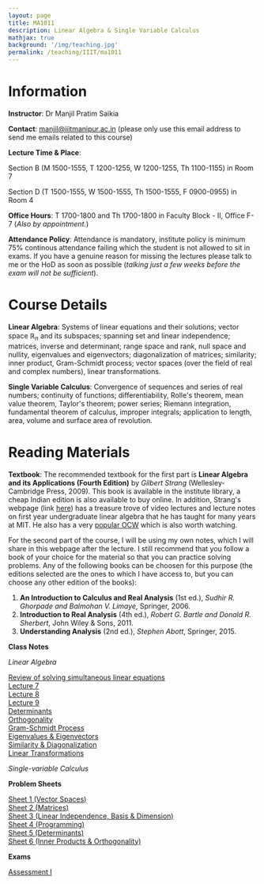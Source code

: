 ```yaml
---
layout: page
title: MA1011
description: Linear Algebra & Single Variable Calculus
mathjax: true
background: '/img/teaching.jpg'
permalink: /teaching/IIIT/ma1011
---
```


# Information

**Instructor**: Dr Manjil Pratim Saikia

**Contact**: manjil@iiitmanipur.ac.in (please only use this email address to send me emails related to this course)

**Lecture Time & Place**: 

Section B (M 1500-1555, T 1200-1255, W 1200-1255, Th 1100-1155) in Room 7

Section D (T 1500-1555, W 1500-1555, Th 1500-1555, F 0900-0955) in Room 4

**Office Hours**: T 1700-1800 and Th 1700-1800 in Faculty Block - II, Office F-7 (*Also by appointment.*)

**Attendance Policy**: Attendance is mandatory, institute policy is minimum 75% continous attendance failing which the student is not allowed to sit in exams. If you have a genuine reason for missing the lectures please talk to me or the HoD as soon as possible (*talking just a few weeks before the exam will not be sufficient*).

# Course Details

**Linear Algebra**: Systems of linear equations and their solutions; vector space $\mathbb{R}_n$ and its subspaces; spanning set and linear independence; matrices, inverse and determinant; range space and rank, null space and nullity, eigenvalues and eigenvectors; diagonalization of matrices; similarity; inner product, Gram-Schmidt process; vector spaces (over the field of real and complex numbers), linear transformations.

**Single Variable Calculus**: Convergence of sequences and series of real numbers; continuity of functions; differentiability, Rolle's theorem, mean value theorem, Taylor's theorem; power series; Riemann integration, fundamental theorem of calculus, improper integrals; application to length, area, volume and surface area of revolution.

# Reading Materials

**Textbook**: The recommended textbook for the first part is **Linear Algebra and its Applications (Fourth Edition)** by *Gilbert Strang* (Wellesley- Cambridge Press, 2009). This book is available in the institute library, a cheap Indian edition is also available to buy online. In addition, Strang's webpage (link [here](https://math.mit.edu/~gs/)) has a treasure trove of video lectures and lecture notes on first year undergraduate linear algebra that he has taught for many years at MIT. He also has a very [popular OCW](https://ocw.mit.edu/courses/18-06sc-linear-algebra-fall-2011/) which is also worth watching.

For the second part of the course, I will be using my own notes, which I will share in this webpage after the lecture. I still recommend that you follow a book of your choice for the material so that you can practice solving problems. Any of the following books can be choosen for this purpose (the editions selected are the ones to which I have access to, but you can choose any other edition of the books):

1. **An Introduction to Calculus and Real Analysis** (1st ed.), *Sudhir R. Ghorpade and Balmohan V. Limaye*, Springer, 2006.
2. **Introduction to Real Analysis** (4th ed.), *Robert G. Bartle and Donald R. Sherbert*, John Wiley & Sons, 2011.
3. **Understanding Analysis** (2nd ed.), *Stephen Abott*, Springer, 2015.

**Class Notes**

*Linear Algebra*

[Review of solving simultaneous linear equations](/teaching/IIIT/MA1011/Review_eq.pdf)  
[Lecture 7](/teaching/IIIT/MA1011/lecture_7.pdf)  
[Lecture 8](/teaching/IIIT/MA1011/lecture_8.pdf)  
[Lecture 9](/teaching/IIIT/MA1011/lecture_9-1.pdf)  
[Determinants](/teaching/IIIT/MA1011/determinants.pdf)  
[Orthogonality](/teaching/IIIT/MA1011/orthogonality.pdf)  
[Gram-Schmidt Process](/teaching/IIIT/MA1011/gram.pdf)  
[Eigenvalues & Eigenvectors](/teaching/IIIT/MA1011/eigen.pdf)  
[Similarity & Diagonalization](/teaching/IIIT/MA1011/diagonal.pdf)  
[Linear Transformations](/teaching/IIIT/MA1011/linear.pdf)  

*Single-variable Calculus*



**Problem Sheets**

[Sheet 1 (Vector Spaces)](/teaching/IIIT/MA1011/sheet_1.pdf)  
[Sheet 2 (Matrices)](/teaching/IIIT/MA1011/sheet_2.pdf)  
[Sheet 3 (Linear Independence, Basis & Dimension)](/teaching/IIIT/MA1011/sheet_3.pdf)  
[Sheet 4 (Programming)](/teaching/IIIT/MA1011/sheet_4.pdf)  
[Sheet 5 (Determinants)](/teaching/IIIT/MA1011/sheet_5.pdf)  
[Sheet 6 (Inner Products & Orthogonality)](/teaching/IIIT/MA1011/sheet_6.pdf)  

**Exams**

[Assessment I](/teaching/IIIT/MA1011/Assessment-I.pdf)  
